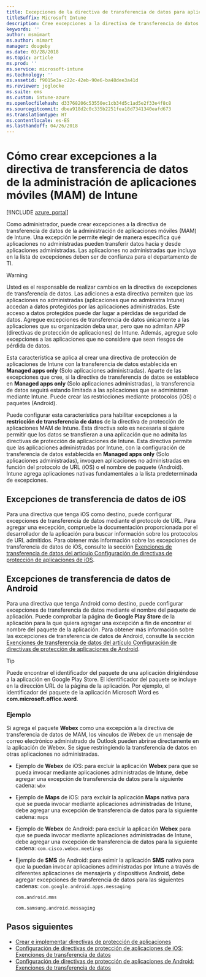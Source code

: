 ```yaml
---
title: Excepciones de la directiva de transferencia de datos para aplicaciones
titleSuffix: Microsoft Intune
description: Cree excepciones a la directiva de transferencia de datos de la administración de aplicaciones móviles (MAM) de Intune.
keywords: ''
author: msmimart
ms.author: mimart
manager: dougeby
ms.date: 03/28/2018
ms.topic: article
ms.prod: ''
ms.service: microsoft-intune
ms.technology: ''
ms.assetid: f9015e3a-c22c-42eb-90e6-ba48dee3a41d
ms.reviewer: joglocke
ms.suite: ems
ms.custom: intune-azure
ms.openlocfilehash: d33768206c53550ec1cb34d5c1ad5e2f33e4f8c8
ms.sourcegitcommit: dbea918d2c0c335b2251fea18d7341340eafd673
ms.translationtype: HT
ms.contentlocale: es-ES
ms.lasthandoff: 04/26/2018
---
```

# <a name="how-to-create-exceptions-to-the-intune-mobile-application-management-mam-data-transfer-policy"></a>Cómo crear excepciones a la directiva de transferencia de datos de la administración de aplicaciones móviles (MAM) de Intune

[!INCLUDE [azure_portal](./includes/azure_portal.md)]

Como administrador, puede crear excepciones a la directiva de transferencia de datos de la administración de aplicaciones móviles (MAM) de Intune. Una excepción le permite elegir de manera específica qué aplicaciones no administradas pueden transferir datos hacia y desde aplicaciones administradas. Las aplicaciones no administradas que incluya en la lista de excepciones deben ser de confianza para el departamento de TI. 

>[!WARNING] 
> Usted es el responsable de realizar cambios en la directiva de excepciones de transferencia de datos. Las adiciones a esta directiva permiten que las aplicaciones no administradas (aplicaciones que no administra Intune) accedan a datos protegidos por las aplicaciones administradas. Este acceso a datos protegidos puede dar lugar a pérdidas de seguridad de datos. Agregue excepciones de transferencia de datos únicamente a las aplicaciones que su organización deba usar, pero que no admitan APP (directivas de protección de aplicaciones) de Intune. Además, agregue solo excepciones a las aplicaciones que no considere que sean riesgos de pérdida de datos.

Esta característica se aplica al crear una directiva de protección de aplicaciones de Intune con la transferencia de datos establecida en **Managed apps only** (Solo aplicaciones administradas). Aparte de las excepciones que cree, si la directiva de transferencia de datos se establece en **Managed apps only** (Solo aplicaciones administradas), la transferencia de datos seguirá estando limitada a las aplicaciones que se administran mediante Intune. Puede crear las restricciones mediante protocolos (iOS) o paquetes (Android).

Puede configurar esta característica para habilitar excepciones a la **restricción de transferencia de datos** de la directiva de protección de aplicaciones MAM de Intune. Esta directiva solo es necesaria si quiere permitir que los datos se transfieran a una aplicación que no admita las directivas de protección de aplicaciones de Intune. Esta directiva permite que las aplicaciones administradas por Intune, con la configuración de transferencia de datos establecida en **Managed apps only** (Solo aplicaciones administradas), invoquen aplicaciones no administradas en función del protocolo de URL (iOS) o el nombre de paquete (Android). Intune agrega aplicaciones nativas fundamentales a la lista predeterminada de excepciones. 

## <a name="ios-data-transfer-exceptions"></a>Excepciones de transferencia de datos de iOS
Para una directiva que tenga iOS como destino, puede configurar excepciones de transferencia de datos mediante el protocolo de URL. Para agregar una excepción, compruebe la documentación proporcionada por el desarrollador de la aplicación para buscar información sobre los protocolos de URL admitidos. Para obtener más información sobre las excepciones de transferencia de datos de iOS, consulte la sección [Exenciones de transferencia de datos del artículo Configuración de directivas de protección de aplicaciones de iOS](app-protection-policy-settings-ios.md#data-transfer-exemptions).

## <a name="android-data-transfer-exceptions"></a>Excepciones de transferencia de datos de Android
Para una directiva que tenga Android como destino, puede configurar excepciones de transferencia de datos mediante el nombre del paquete de aplicación. Puede comprobar la página de **Google Play Store** de la aplicación para la que quiera agregar una excepción a fin de encontrar el nombre del paquete de la aplicación. Para obtener más información sobre las excepciones de transferencia de datos de Android, consulte la sección [Exenciones de transferencia de datos del artículo Configuración de directivas de protección de aplicaciones de Android](app-protection-policy-settings-android.md#data-transfer-exemptions).


>[!TIP]
> Puede encontrar el identificador del paquete de una aplicación dirigiéndose a la aplicación en Google Play Store. El identificador del paquete se incluye en la dirección URL de la página de la aplicación. Por ejemplo, el identificador del paquete de la aplicación Microsoft Word es **com.microsoft.office.word**.

### <a name="example"></a>Ejemplo
Si agrega el paquete **Webex** como una excepción a la directiva de transferencia de datos de MAM, los vínculos de Webex de un mensaje de correo electrónico administrado de Outlook pueden abrirse directamente en la aplicación de Webex. Se sigue restringiendo la transferencia de datos en otras aplicaciones no administradas.

- Ejemplo de **Webex** de iOS: para excluir la aplicación **Webex** para que se pueda invocar mediante aplicaciones administradas de Intune, debe agregar una excepción de transferencia de datos para la siguiente cadena: <code>wbx</code>
    
 - Ejemplo de **Maps** de iOS: para excluir la aplicación **Maps** nativa para que se pueda invocar mediante aplicaciones administradas de Intune, debe agregar una excepción de transferencia de datos para la siguiente cadena: <code>maps</code>

- Ejemplo de **Webex** de Android: para excluir la aplicación **Webex** para que se pueda invocar mediante aplicaciones administradas de Intune, debe agregar una excepción de transferencia de datos para la siguiente cadena: <code>com.cisco.webex.meetings</code>
    
- Ejemplo de **SMS** de Android: para eximir la aplicación **SMS** nativa para que la puedan invocar aplicaciones administradas por Intune a través de diferentes aplicaciones de mensajería y dispositivos Android, debe agregar excepciones de transferencia de datos para las siguientes cadenas: 
    <code>com.google.android.apps.messaging</code>
    
    <code>com.android.mms</code>
    
    <code>com.samsung.android.messaging</code>

## <a name="next-steps"></a>Pasos siguientes

- [Crear e implementar directivas de protección de aplicaciones](app-protection-policies.md)
- [Configuración de directivas de protección de aplicaciones de iOS: Exenciones de transferencia de datos](app-protection-policy-settings-ios.md#data-transfer-exemptions)
- [Configuración de directivas de protección de aplicaciones de Android: Exenciones de transferencia de datos](app-protection-policy-settings-android.md#data-transfer-exemptions)
